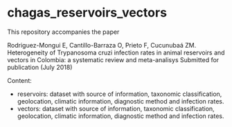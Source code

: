 # chagas_reservoirs_vectors

This repository accompanies the paper 

Rodriguez-Mongui E, Cantillo-Barraza O, Prieto F, Cucunubaá ZM. Heterogeneity of Trypanosoma cruzi infection rates in animal reservoirs and vectors in Colombia: a systematic review and meta-analisys
Submitted for publication (July 2018)

Content:
- reservoirs: dataset with source of information, taxonomic classification, geolocation, climatic information, diagnostic method and infection rates.
- vectors:    dataset with source of information, taxonomic classification, geolocation, climatic information, diagnostic method and infection rates.


